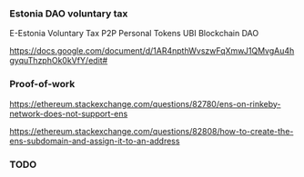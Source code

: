### Estonia DAO voluntary tax


E-Estonia Voluntary Tax P2P Personal Tokens UBI Blockchain DAO

https://docs.google.com/document/d/1AR4npthWvszwFqXmwJ1QMvgAu4hgyquThzphOk0kVfY/edit#



### Proof-of-work

https://ethereum.stackexchange.com/questions/82780/ens-on-rinkeby-network-does-not-support-ens

https://ethereum.stackexchange.com/questions/82808/how-to-create-the-ens-subdomain-and-assign-it-to-an-address


### TODO

